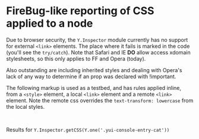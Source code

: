 FireBug-like reporting of CSS applied to a node
===============================================

Due to browser security, the `Y.Inspector` module currently has no support for external `<link>` elements. The place where it fails is marked in the code (you'll see the `try/catch`). Note that Safari and IE **DO** allow access xdomain stylesheets, so this only applies to FF and Opera (today).

Also outstanding are including inherited styles and dealing with Opera's lack of any way to determine if an prop was declared with !important.

The following markup is used as a testbed, and has rules applied inline, from a `<style>` element, a local `<link>` element and a remote `<link>` element. Note the remote css overrides the `text-transform: lowercase` from the local styles.

<span class="yui-console-entry-cat" style="font-style: italic; color: white;">INFO</span>

Results for `Y.Inspector.getCSS(Y.one('.yui-console-entry-cat'))`
